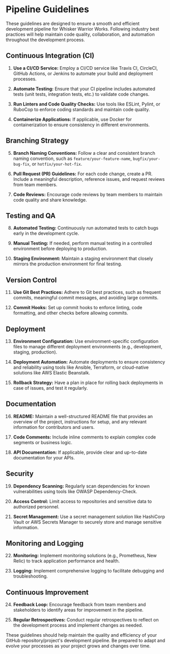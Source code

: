 # Pipeline Guidelines

These guidelines are designed to ensure a smooth and efficient development pipeline for Whisker Warrior Works. Following industry best practices will help maintain code quality, collaboration, and automation throughout the development process.

## Continuous Integration (CI)

1. **Use a CI/CD Service:** Employ a CI/CD service like Travis CI, CircleCI, GitHub Actions, or Jenkins to automate your build and deployment processes.

2. **Automate Testing:** Ensure that your CI pipeline includes automated tests (unit tests, integration tests, etc.) to validate code changes.

3. **Run Linters and Code Quality Checks:** Use tools like ESLint, Pylint, or RuboCop to enforce coding standards and maintain code quality.

4. **Containerize Applications:** If applicable, use Docker for containerization to ensure consistency in different environments.

## Branching Strategy

5. **Branch Naming Conventions:** Follow a clear and consistent branch naming convention, such as `feature/your-feature-name`, `bugfix/your-bug-fix`, or `hotfix/your-hot-fix`.

6. **Pull Request (PR) Guidelines:** For each code change, create a PR. Include a meaningful description, reference issues, and request reviews from team members.

7. **Code Reviews:** Encourage code reviews by team members to maintain code quality and share knowledge.

## Testing and QA

8. **Automated Testing:** Continuously run automated tests to catch bugs early in the development cycle.

9. **Manual Testing:** If needed, perform manual testing in a controlled environment before deploying to production.

10. **Staging Environment:** Maintain a staging environment that closely mirrors the production environment for final testing.

## Version Control

11. **Use Git Best Practices:** Adhere to Git best practices, such as frequent commits, meaningful commit messages, and avoiding large commits.

12. **Commit Hooks:** Set up commit hooks to enforce linting, code formatting, and other checks before allowing commits.

## Deployment

13. **Environment Configuration:** Use environment-specific configuration files to manage different deployment environments (e.g., development, staging, production).

14. **Deployment Automation:** Automate deployments to ensure consistency and reliability using tools like Ansible, Terraform, or cloud-native solutions like AWS Elastic Beanstalk.

15. **Rollback Strategy:** Have a plan in place for rolling back deployments in case of issues, and test it regularly.

## Documentation

16. **README:** Maintain a well-structured README file that provides an overview of the project, instructions for setup, and any relevant information for contributors and users.

17. **Code Comments:** Include inline comments to explain complex code segments or business logic.

18. **API Documentation:** If applicable, provide clear and up-to-date documentation for your APIs.

## Security

19. **Dependency Scanning:** Regularly scan dependencies for known vulnerabilities using tools like OWASP Dependency-Check.

20. **Access Control:** Limit access to repositories and sensitive data to authorized personnel.

21. **Secret Management:** Use a secret management solution like HashiCorp Vault or AWS Secrets Manager to securely store and manage sensitive information.

## Monitoring and Logging

22. **Monitoring:** Implement monitoring solutions (e.g., Prometheus, New Relic) to track application performance and health.

23. **Logging:** Implement comprehensive logging to facilitate debugging and troubleshooting.

## Continuous Improvement

24. **Feedback Loop:** Encourage feedback from team members and stakeholders to identify areas for improvement in the pipeline.

25. **Regular Retrospectives:** Conduct regular retrospectives to reflect on the development process and implement changes as needed.

These guidelines should help maintain the quality and efficiency of your GitHub repository/project's development pipeline. Be prepared to adapt and evolve your processes as your project grows and changes over time.
